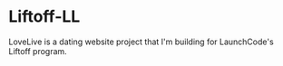 # Liftoff-LL
LoveLive is a dating website project that I'm building for LaunchCode's Liftoff program.
